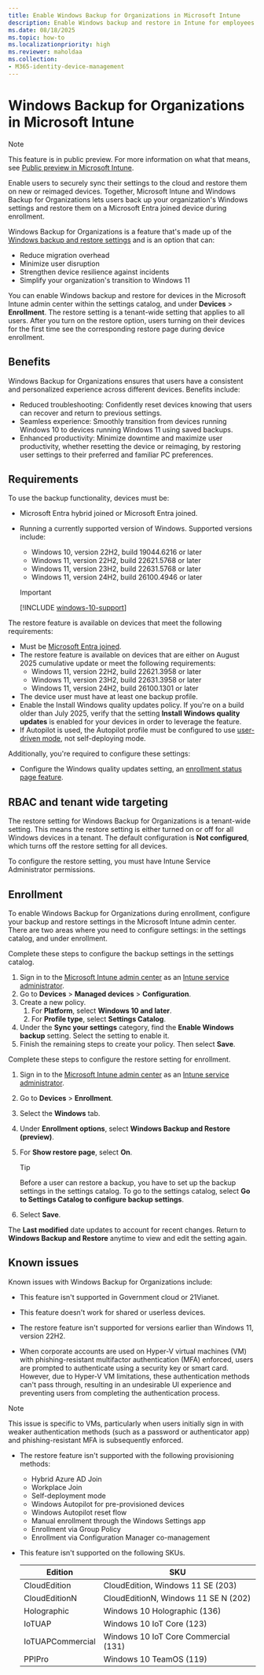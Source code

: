 ```yaml
---
title: Enable Windows Backup for Organizations in Microsoft Intune
description: Enable Windows backup and restore in Intune for employees or students.
ms.date: 08/18/2025
ms.topic: how-to
ms.localizationpriority: high
ms.reviewer: maholdaa
ms.collection:
- M365-identity-device-management
---
```


# Windows Backup for Organizations in Microsoft Intune  

 > [!NOTE]
 > This feature is in public preview. For more information on what that means, see [Public preview in Microsoft Intune](../fundamentals/public-preview.md).

Enable users to securely sync their settings to the cloud and restore them on new or reimaged devices. Together, Microsoft Intune and Windows Backup for Organizations lets users back up your organization's Windows settings and restore them on a Microsoft Entra joined device during enrollment.

Windows Backup for Organizations is a feature that's made up of the [Windows backup and restore settings](/windows/configuration/windows-backup/catalog) and is an option that can:

* Reduce migration overhead
* Minimize user disruption
* Strengthen device resilience against incidents
* Simplify your organization's transition to Windows 11

You can enable Windows backup and restore for devices in the Microsoft Intune admin center within the settings catalog, and under **Devices** > **Enrollment**. The restore setting is a tenant-wide setting that applies to all users. After you turn on the restore option, users turning on their devices for the first time see the corresponding restore page during device enrollment.

## Benefits

Windows Backup for Organizations ensures that users have a consistent and personalized experience across different devices. Benefits include:

* Reduced troubleshooting: Confidently reset devices knowing that users can recover and return to previous settings.
* Seamless experience: Smoothly transition from devices running Windows 10 to devices running Windows 11 using saved backups.
* Enhanced productivity: Minimize downtime and maximize user productivity, whether resetting the device or reimaging, by restoring user settings to their preferred and familiar PC preferences.

## Requirements

To use the backup functionality, devices must be:

* Microsoft Entra hybrid joined or Microsoft Entra joined.
* Running a currently supported version of Windows. Supported versions include:
  * Windows 10, version 22H2, build 19044.6216 or later
  * Windows 11, version 22H2, build 22621.5768 or later
  * Windows 11, version 23H2, build 22631.5768 or later
  * Windows 11, version 24H2, build 26100.4946 or later   

  > [!IMPORTANT]
  > [!INCLUDE [windows-10-support](../includes/windows-10-support.md)]

The restore feature is available on devices that meet the following requirements:

- Must be [Microsoft Entra joined](/entra/identity/devices/concept-directory-join).
- The restore feature is available on devices that are either on August 2025 cumulative update or meet the following requirements:
  * Windows 11, version 22H2, build 22621.3958 or later
  * Windows 11, version 23H2, build 22631.3958 or later
  * Windows 11, version 24H2, build 26100.1301 or later
- The device user must have at least one backup profile.
- Enable the Install Windows quality updates policy. If you're on a build older than July 2025, verify that the setting **Install Windows quality updates** is enabled for your devices in order to leverage the feature.
- If Autopilot is used, the Autopilot profile must be configured to use [user-driven mode](/autopilot/user-driven), not self-deploying mode.

Additionally, you're required to configure these settings:
- Configure the Windows quality updates setting, an [enrollment status page feature](windows-enrollment-status.md).

## RBAC and tenant wide targeting
The restore setting for Windows Backup for Organizations is a tenant-wide setting. This means the restore setting is either turned on or off for all Windows devices in a tenant. The default configuration is **Not configured**, which turns off the restore setting for all devices.

To configure the restore setting, you must have Intune Service Administrator permissions.

## Enrollment

To enable Windows Backup for Organizations during enrollment, configure your backup and restore settings in the Microsoft Intune admin center. There are two areas where you need to configure settings: in the settings catalog, and under enrollment.

Complete these steps to configure the backup settings in the settings catalog.
1. Sign in to the [Microsoft Intune admin center](https://go.microsoft.com/fwlink/?linkid=2109431) as an [Intune service administrator](/entra/identity/role-based-access-control/permissions-reference#intune-administrator).
1. Go to **Devices** > **Managed devices** > **Configuration**.
1. Create a new policy.
   1. For **Platform**, select **Windows 10 and later**.
   2. For **Profile type**, select **Settings Catalog**.
1. Under the **Sync your settings** category, find the **Enable Windows backup** setting. Select the setting to enable it.
1. Finish the remaining steps to create your policy. Then select **Save**.

Complete these steps to configure the restore setting for enrollment.
1. Sign in to the [Microsoft Intune admin center](https://go.microsoft.com/fwlink/?linkid=2109431) as an [Intune service administrator](/entra/identity/role-based-access-control/permissions-reference#intune-administrator).
1. Go to **Devices** > **Enrollment**.
1. Select the **Windows** tab.
1. Under **Enrollment options**, select **Windows Backup and Restore (preview)**.
1. For **Show restore page**, select **On**.

    > [!TIP]
    > Before a user can restore a backup, you have to set up the backup settings in the settings catalog. To go to the settings catalog, select **Go to Settings Catalog to configure backup settings**.

1. Select **Save**.

The **Last modified** date updates to account for recent changes. Return to **Windows Backup and Restore** anytime to view and edit the setting again.

## Known issues
Known issues with Windows Backup for Organizations include:

- This feature isn't supported in Government cloud or 21Vianet.

- This feature doesn't work for shared or userless devices.

- The restore feature isn't supported for versions earlier than Windows 11, version 22H2.

- When corporate accounts are used on Hyper-V virtual machines (VM) with phishing-resistant multifactor authentication (MFA) enforced, users are prompted to authenticate using a security key or smart card. However, due to Hyper-V VM limitations, these authentication methods can't pass through, resulting in an undesirable UI experience and preventing users from completing the authentication process.

>[!NOTE]
> This issue is specific to VMs, particularly when users initially sign in with weaker authentication methods (such as a password or authenticator app) and phishing-resistant MFA is subsequently enforced.

- The restore feature isn't supported with the following provisioning methods:

  - Hybrid Azure AD Join
  - Workplace Join
  - Self-deployment mode
  - Windows Autopilot for pre-provisioned devices
  - Windows Autopilot reset flow
  - Manual enrollment through the Windows Settings app
  - Enrollment via Group Policy
  - Enrollment via Configuration Manager co-management

- This feature isn't supported on the following SKUs.

  |Edition| SKU |
  | -----| ----- |
  |CloudEdition |CloudEdition, Windows 11 SE (203) |
  |CloudEditionN |CloudEditionN, Windows 11 SE N (202) |
  |Holographic |Windows 10 Holographic (136) |
  |IoTUAP |Windows 10 IoT Core (123) |
  |IoTUAPCommercial |Windows 10 IoT Core Commercial (131) |
  |PPIPro |Windows 10 TeamOS (119) |





